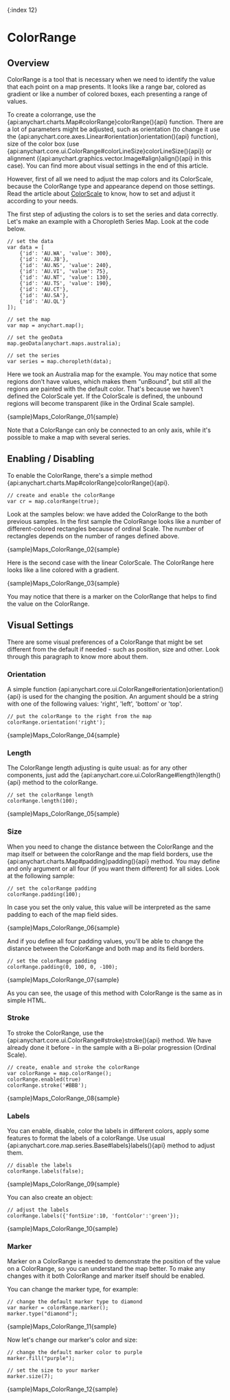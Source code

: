 {:index 12}
# ColorRange

## Overview
 
ColorRange is a tool that is necessary when we need to identify the value that each point on a map presents. It looks like a range bar, colored as gradient 
or like a number of colored boxes, each presenting a range of values.
 
To create a colorrange, use the {api:anychart.charts.Map#colorRange}colorRange(){api} function. There are a lot of parameters might be adjusted, such as orientation 
(to change it use the {api:anychart.core.axes.Linear#orientation}orientation(){api} function), size of the color box (use {api:anychart.core.ui.ColorRange#colorLineSize}colorLineSize(){api}) or alignment ({api:anychart.graphics.vector.Image#align}align(){api} in this case). You can find more about visual settings in the end of this article.

However, first of all we need to adjust the map colors and its ColorScale, because the ColorRange type and appearance depend on those settings. Read the article about [ColorScale](Scales) to know, how to set and adjust it according to your needs.

The first step of adjusting the colors is to set the series and data correctly. Let's make an example with a Choropleth Series Map. Look at the code below.

```
// set the data
var data = [
    {'id': 'AU.WA', 'value': 300},
    {'id': 'AU.JB'},              
    {'id': 'AU.NS', 'value': 240},
    {'id': 'AU.VI', 'value': 75}, 
    {'id': 'AU.NT', 'value': 130},
    {'id': 'AU.TS', 'value': 190},
    {'id': 'AU.CT'},
    {'id': 'AU.SA'},              
    {'id': 'AU.QL'}               
]);
	
// set the map
var map = anychart.map();

// set the geoData 
map.geoData(anychart.maps.australia);
	
// set the series
var series = map.choropleth(data);
```

Here we took an Australia map for the example. You may notice that some regions don't have values, which makes them "unBound", but still all the regions are painted with the default color. That's because we haven't defined the ColorScale yet. If the ColorScale is defined, the unbound regions will become transparent (like in the Ordinal Scale sample).

{sample}Maps\_ColorRange\_01{sample}

Note that a ColorRange can only be connected to an only axis, while it's possible to make a map with several series.

## Enabling / Disabling

To enable the ColorRange, there's a simple method {api:anychart.charts.Map#colorRange}colorRange(){api}. 

```
// create and enable the colorRange
var cr = map.colorRange(true);
```
	
Look at the samples below: we have added the ColorRange to the both previous samples. In the first sample the ColorRange looks like a number of different-colored rectangles because of ordinal Scale. The number of rectangles depends on the number of ranges defined above.

{sample}Maps\_ColorRange\_02{sample}

Here is the second case with the linear ColorScale. The ColorRange here looks like a line colored with a gradient.

{sample}Maps\_ColorRange\_03{sample}

You may notice that there is a marker on the ColorRange that helps to find the value on the ColorRange.

## Visual Settings

There are some visual preferences of a ColorRange that might be set different from the default if needed - such as position, size and other. Look through this paragraph to know more about them.

### Orientation

A simple function {api:anychart.core.ui.ColorRange#orientation}orientation(){api} is used for the changing the position. An argument should be a string with one of the following values: 'right', 'left', 'bottom' or 'top'.

```
// put the colorRange to the right from the map
colorRange.orientation('right');
```

{sample}Maps\_ColorRange\_04{sample}

### Length

The ColorRange length adjusting is quite usual: as for any other components, just add the {api:anychart.core.ui.ColorRange#length}length(){api} method to the colorRange.

```
// set the colorRange length
colorRange.length(100);
```

{sample}Maps\_ColorRange\_05{sample}

### Size

When you need to change the distance between the ColorRange and the map itself or between the colorRange and the map field borders, use the {api:anychart.charts.Map#padding}padding(){api} method. 
You may define and only argument or all four (if you want them different) for all sides. Look at the following sample:

```
// set the colorRange padding 
colorRange.padding(100);
```

In case you set the only value, this value will be interpreted as the same padding to each of the map field sides.

{sample}Maps\_ColorRange\_06{sample}

And if you define all four padding values, you'll be able to change the distance between the ColorKange and both map and its field borders. 

```
// set the colorRange padding 
colorRange.padding(0, 100, 0, -100);
```

{sample}Maps\_ColorRange\_07{sample}

As you can see, the usage of this method with ColorRange is the same as in simple HTML.

### Stroke 

To stroke the ColorRange, use the {api:anychart.core.ui.ColorRange#stroke}stroke(){api} method. We have already done it before - in the sample with a Bi-polar progression (Ordinal Scale). 

```
// create, enable and stroke the colorRange
var colorRange = map.colorRange();
colorRange.enabled(true)
colorRange.stroke('#BBB');
```

{sample}Maps\_ColorRange\_08{sample}

### Labels

You can enable, disable, color the labels in different colors, apply some features to format the labels of a colorRange. Use usual {api:anychart.core.map.series.Base#labels}labels(){api} method to adjust them.

```
// disable the labels
colorRange.labels(false);
```

{sample}Maps\_ColorRange\_09{sample}

You can also create an object:

```
// adjust the labels
colorRange.labels({'fontSize':10, 'fontColor':'green'});
```

{sample}Maps\_ColorRange\_10{sample}

### Marker

Marker on a ColorRange is needed to demonstrate the position of the value on a ColorRange, so you can understand the map better. To make any changes with it both ColorRange and marker itself should be enabled.

You can change the marker type, for example:

```
// change the default marker type to diamond
var marker = colorRange.marker();
marker.type("diamond");
```

{sample}Maps\_ColorRange\_11{sample}

Now let's change our marker's color and size:

```
// change the default marker color to purple
marker.fill("purple");

// set the size to your marker
marker.size(7);
```

{sample}Maps\_ColorRange\_12{sample}